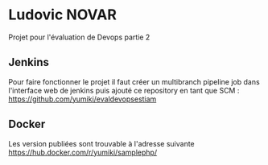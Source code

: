# Ludovic NOVAR

Projet pour l'évaluation de Devops partie 2

## Jenkins

Pour faire fonctionner le projet il faut créer un multibranch pipeline job dans l'interface web de jenkins puis ajouté ce repository en tant que SCM : https://github.com/yumiki/evaldevopsestiam


## Docker

Les version publiées sont trouvable à l'adresse suivante https://hub.docker.com/r/yumiki/samplephp/
